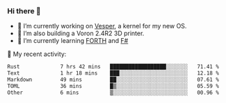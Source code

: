 ### Hi there 👋

<!--
**berkus/berkus** is a ✨ _special_ ✨ repository because its `README.md` (this file) appears on your GitHub profile.

Here are some ideas to get you started:

- 🔭 I’m currently working on ...
- 🌱 I’m currently learning ...
- 👯 I’m looking to collaborate on ...
- 🤔 I’m looking for help with ...
- 💬 Ask me about ...
- 📫 How to reach me: ...
- 😄 Pronouns: ...
- ⚡ Fun fact: ...
-->

- 🔭 I’m currently working on [Vesper](https://github.com/metta-systems/vesper), a kernel for my new OS.
- 🔭 I’m also building a Voron 2.4R2 3D printer.
- 🌱 I’m currently learning [FORTH](http://forth.com/starting-forth/) and [F#](https://fsharpforfunandprofit.com/)

💼 My recent activity:

<!--START_SECTION:waka-->

```txt
Rust             7 hrs 42 mins   ██████████████████░░░░░░░   71.41 %
Text             1 hr 18 mins    ███░░░░░░░░░░░░░░░░░░░░░░   12.18 %
Markdown         49 mins         ██░░░░░░░░░░░░░░░░░░░░░░░   07.61 %
TOML             36 mins         █▒░░░░░░░░░░░░░░░░░░░░░░░   05.59 %
Other            6 mins          ▒░░░░░░░░░░░░░░░░░░░░░░░░   00.96 %
```

<!--END_SECTION:waka-->
